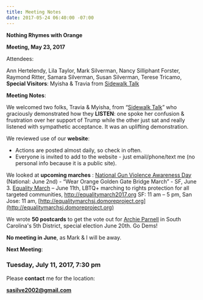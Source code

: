 ```yaml
---
title: Meeting Notes
date: 2017-05-24 06:40:00 -07:00
---
```


**Nothing Rhymes with Orange**

**Meeting, May 23, 2017**

Attendees:

Ann Hertelendy, 
Lila Taylor, 
Mark Silverman, 
Nancy Silliphant Forster, 
Raymond Ritter, 
Samara Silverman, 
Susan Silverman,
Terese Tricamo, 
**Special Visitors**: Myisha  & Travia from [Sidewalk Talk](http://www.sidewalktalksf.com/)

**Meeting Notes**:

We welcomed two folks, Travia & Myisha, from “[Sidewalk Talk](http://www.sidewalktalksf.com/)” who graciously demonstrated how they **LISTEN**:  one spoke her confusion & frustration over her support of Trump  while the other just sat and really listened with sympathetic acceptance.  It was an uplifting demonstration. 
 
We reviewed use of our **website**:  
- Actions are posted almost daily, so check in often.
- Everyone is invited to add to the website - just email/phone/text me (no personal info because it is a public site).

We looked at **upcoming marches** : 
[National Gun Violence Awareness Day](https://everytown.org/) (National: June 2nd) - “Wear Orange Golden Gate Bridge March” - SF, June 3.
[Equality March](http://equalitymarch2017.org) – June 11th, LBTQ+ marching to rights protection for all targeted communities, http://equalitymarch2017.org
SF: 11 am – 5 pm, San Jose: 11 am, [http://equalitymarchsj.domoreproject.org](http://equalitymarchsj.domoreproject.org)

We wrote **50 postcards** to get the vote out for [Archie Parnell](https://archieparnell.com/) in South Carolina's 5th District, special election June 20th.  Go Dems!

**No meeting in June**, as Mark & I will be away.

**Next Meeting**:
### Tuesday, July 11, 2017, 7:30 pm
Please **contact** me for the location:

**sasilve2002@gmail.com**